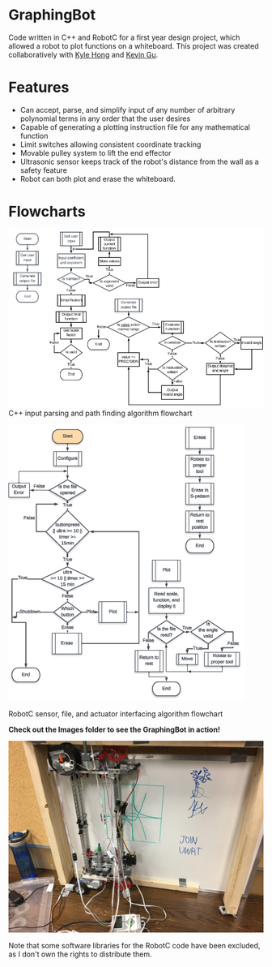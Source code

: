 # GraphingBot
Code written in C++ and RobotC for a first year design project, which allowed a robot to plot functions on a whiteboard.
This project was created collaboratively with [Kyle Hong](https://github.com/Scotrus) and [Kevin Gu](https://github.com/kevingu-01).

# Features
- Can accept, parse, and simplify input of any number of arbitrary polynomial terms in any order that the user desires
- Capable of generating a plotting instruction file for any mathematical function
- Limit switches allowing consistent coordinate tracking
- Movable pulley system to lift the end effector
- Ultrasonic sensor keeps track of the robot's distance from the wall as a safety feature
- Robot can both plot and erase the whiteboard.

# Flowcharts

![alt text](https://github.com/Scotrus/GraphingBot/blob/master/Flowcharts/C%2B%2BFlowChart.png)
C++ input parsing and path finding algorithm flowchart

![alt text](https://github.com/Scotrus/GraphingBot/blob/master/Flowcharts/RobotCFlowChart.png)

RobotC sensor, file, and actuator interfacing algorithm flowchart

**Check out the Images folder to see the GraphingBot in action!**

![alt text](https://github.com/Scotrus/GraphingBot/blob/master/Images/IMG_1458.JPG)

Note that some software libraries for the RobotC code have been excluded, as I don't own the rights to distribute them.
